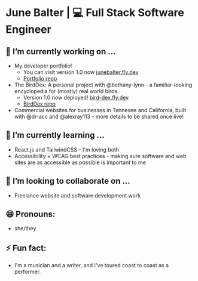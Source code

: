 # June Balter | 💻 Full Stack Software Engineer

## 🔭 I’m currently working on ...
  - My developer portfolio!
    - You can visit version 1.0 now [junebalter.fly.dev](https://junebalter.fly.dev)
    - [Portfolio repo](https://github.com/juneadam/june-portfolio)
  - The BirdDex: A personal project with @bethany-lynn - a familiar-looking encyclopedia for (mostly) real world birds. 
    - Version 1.0 now deployed! [bird-dex.fly.dev](https://bird-dex.fly.dev)
    - [BirdDex repo](https://github.com/juneadam/bird-app)
  - Commercial websites for businesses in Tennesee and California, built with @dr-acc and @alexray113 - more details to be shared once live!


## 🌱 I’m currently learning ...
  - React.js and TailwindCSS - I'm loving both
  - Accessibility + WCAG best practices - making sure software and web sites are as accessible as possible is important to me

## 👯 I’m looking to collaborate on ...
  - Freelance website and software development work

## 😄 Pronouns: 
- she/they
  
## ⚡ Fun fact: 
- I'm a musician and a writer, and I've toured coast to coast as a performer.

<!--
**juneadam/juneadam** is a ✨ _special_ ✨ repository because its `README.md` (this file) appears on your GitHub profile.

Here are some ideas to get you started:

- 🔭 I’m currently working on ...
- 🌱 I’m currently learning ...
- 👯 I’m looking to collaborate on ...
- 🤔 I’m looking for help with ...
- 💬 Ask me about ...
- 📫 How to reach me: ...
- 😄 Pronouns: ...
- ⚡ Fun fact: ...
-->
